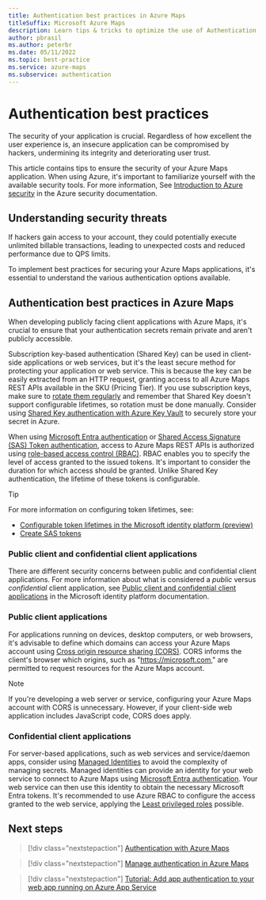 ```yaml
---
title: Authentication best practices in Azure Maps
titleSuffix: Microsoft Azure Maps
description: Learn tips & tricks to optimize the use of Authentication in your Azure Maps applications. 
author: pbrasil
ms.author: peterbr 
ms.date: 05/11/2022
ms.topic: best-practice
ms.service: azure-maps
ms.subservice: authentication
---
```


# Authentication best practices

The security of your application is crucial. Regardless of how excellent the user experience is, an insecure application can be compromised by hackers, undermining its integrity and deteriorating user trust.

This article contains tips to ensure the security of your Azure Maps application. When using Azure, it's important to familiarize yourself with the available security tools. For more information, See [Introduction to Azure security] in the Azure security documentation.

## Understanding security threats

If hackers gain access to your account, they could potentially execute unlimited billable transactions, leading to unexpected costs and reduced performance due to QPS limits.

To implement best practices for securing your Azure Maps applications, it's essential to understand the various authentication options available.

## Authentication best practices in Azure Maps

When developing publicly facing client applications with Azure Maps, it's crucial to ensure that your authentication secrets remain private and aren't publicly accessible.

Subscription key-based authentication (Shared Key) can be used in client-side applications or web services, but it's the least secure method for protecting your application or web service. This is because the key can be easily extracted from an HTTP request, granting access to all Azure Maps REST APIs available in the SKU (Pricing Tier). If you use subscription keys, make sure to [rotate them regularly] and remember that Shared Key doesn't support configurable lifetimes, so rotation must be done manually. Consider using [Shared Key authentication with Azure Key Vault] to securely store your secret in Azure.

When using [Microsoft Entra authentication] or [Shared Access Signature (SAS) Token authentication], access to Azure Maps REST APIs is authorized using [role-based access control (RBAC)]. RBAC enables you to specify the level of access granted to the issued tokens. It's important to consider the duration for which access should be granted. Unlike Shared Key authentication, the lifetime of these tokens is configurable.

> [!TIP]
>
> For more information on configuring token lifetimes, see:
>
> - [Configurable token lifetimes in the Microsoft identity platform (preview)]
> - [Create SAS tokens]

### Public client and confidential client applications

There are different security concerns between public and confidential client applications. For more information about what is considered a *public* versus *confidential* client application, see [Public client and confidential client applications] in the Microsoft identity platform documentation.

### Public client applications

For applications running on devices, desktop computers, or web browsers, it's advisable to define which domains can access your Azure Maps account using [Cross origin resource sharing (CORS)]. CORS informs the client's browser which origins, such as "https://microsoft.com," are permitted to request resources for the Azure Maps account.

> [!NOTE]
> If you're developing a web server or service, configuring your Azure Maps account with CORS is unnecessary. However, if your client-side web application includes JavaScript code, CORS does apply.

### Confidential client applications

For server-based applications, such as web services and service/daemon apps, consider using [Managed Identities] to avoid the complexity of managing secrets. Managed identities can provide an identity for your web service to connect to Azure Maps using [Microsoft Entra authentication]. Your web service can then use this identity to obtain the necessary Microsoft Entra tokens. It's recommended to use Azure RBAC to configure the access granted to the web service, applying the [Least privileged roles] possible.

## Next steps

> [!div class="nextstepaction"]
> [Authentication with Azure Maps]

> [!div class="nextstepaction"]
> [Manage authentication in Azure Maps]

> [!div class="nextstepaction"]
> [Tutorial: Add app authentication to your web app running on Azure App Service]

[Authentication with Azure Maps]: azure-maps-authentication.md
[Microsoft Entra authentication]: ../active-directory/fundamentals/active-directory-whatis.md
[Configurable token lifetimes in the Microsoft identity platform (preview)]: ../active-directory/develop/configurable-token-lifetimes.md
[Create SAS tokens]: azure-maps-authentication.md#create-sas-tokens
[Cross origin resource sharing (CORS)]: azure-maps-authentication.md#cross-origin-resource-sharing-cors
[Introduction to Azure security]: ../security/fundamentals/overview.md
[Least privileged roles]: ../active-directory/roles/delegate-by-task.md
[Manage authentication in Azure Maps]: how-to-manage-authentication.md
[Managed Identities]: ../active-directory/managed-identities-azure-resources/overview.md
[Public client and confidential client applications]: ../active-directory/develop/msal-client-applications.md
[role-based access control (RBAC)]: azure-maps-authentication.md#authorization-with-role-based-access-control
[rotate them regularly]: how-to-manage-authentication.md#manage-and-rotate-shared-keys
[Shared Access Signature (SAS) Token authentication]: azure-maps-authentication.md#shared-access-signature-token-authentication
[Shared Key authentication with Azure Key Vault]: how-to-secure-daemon-app.md#scenario-shared-key-authentication-with-azure-key-vault
[Tutorial: Add app authentication to your web app running on Azure App Service]: ../app-service/scenario-secure-app-authentication-app-service.md
